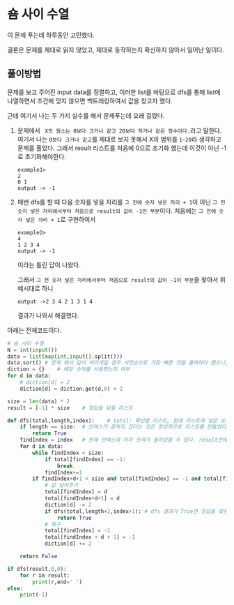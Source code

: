 # 숌 사이 수열

이 문제 푸는데 하루동안 고민했다.

결론은 문제를 제대로 읽지 않았고, 제대로 동작하는지 확신하지 않아서 일어난 일이다.

## 풀이방법

문제를 보고 주어진 input data를 정렬하고, 이러한 list를 바탕으로 dfs를 통해 list에 나열하면서 조건에 맞지 않으면 백트래킹하여서 값을 찾고자 했다.

근데 여기서 나는 두 가지 실수를 해서 문제푸는데 오래 걸렸다.

1. 문제에서 ` X의 원소는 0보다 크거나 같고 20보다 작거나 같은 정수이다.`라고 말한다. 여기서 나는 `0보다 크거나 같고`를 제대로 보지 못해서 X의 범위를 `1~20`라 생각하고 문제를 풀었다. 그래서 result 리스트를 처음에 0으로 초기화 했는데 이것이 아닌 -1로 초기화해야한다.

   ```
   example1>
   2
   0 1
   output -> -1
   ```

2. 매번 dfs를 할 때 다음 숫자를 넣을 자리를 `그 전에 숫자 넣은 자리 + 1`이 아닌 `그 전 숫자 넣은 자리에서부터 처음으로 result의 값이 -1인 부분`이다. 처음에는 `그 전에 숫자 넣은 자리 + 1`로 구현하여서

   ```
   example2>
   4
   1 2 3 4
   output -> -1
   ```

   이라는 틀린 답이 나왔다.

   그래서 `그 전 숫자 넣은 자리에서부터 처음으로 result의 값이 -1이 부분`을 찾아서 위 예시대로 하니

   ```
   output ->2 3 4 2 1 3 1 4
   ```

   결과가 나와서 해결했다.



아래는 전체코드이다.

```python
# 숌 사이 수열
N = int(input())
data = list(map(int,input().split()))
data.sort()	# 문제 에서 답이 여러개일 경우 사전순으로 가장 빠른 것을 출력하라 했으니, 오름차순으로 정렬해서 dfs를 돌리면 가장 먼저 나온 정답이 사전순으로 가장 빠른 정답이라서 정렬함.
diction = {}	# 해당 숫자를 사용했는지 여부
for d in data:
    # diction[d] = 2
    diction[d] = diction.get(d,0) + 2

size = len(data) * 2
result = [-1] * size	# 정답을 담을 리스트

def dfs(total,length,index):	# total: 확인할 리스트, 현재 리스트에 넣은 숫자 개수, 현재 숫자 넣을 위치 인덱스
    if length == size:	# 인덱스가 끝까지 갔다는 것은 정상적으로 리스트를 만들었다는 의미이므로 True
        return True
    findIndex = index	# 현재 인덱스에 이미 숫자가 들어있을 수 있다. result안에 -1이 가장 가까운 인덱스로 이동.
    for d in data:
        while findIndex < size:
            if total[findIndex] == -1:
                break
            findIndex+=1
        if findIndex+d+1 < size and total[findIndex] == -1 and total[findIndex+d+1] == -1 and diction[d] != 0:	# 조건에 부합하면
			# 값 넣어주기
            total[findIndex] = d
            total[findIndex+d+1] = d
            diction[d] -= 2
            if dfs(total,length+2,index+1):	# dfs 결과가 True면 정답을 찾은거라서 종료
                return True
            # 복구
            total[findIndex] = -1
            total[findIndex + d + 1] = -1
            diction[d] += 2

    return False

if dfs(result,0,0):
    for r in result:
        print(r,end=' ')
else:
    print(-1)
```

